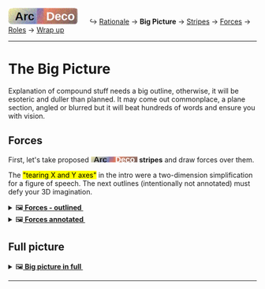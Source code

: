 [![Arc Deco.](../../../_rsc/_img/ArcDeco/ArcDeco-bar-h33px_rounded.jpg)](../../README.md) &nbsp;&nbsp;&nbsp;&nbsp;&nbsp;↪️&nbsp;[Rationale](1.ArcDeco-Rationale.md) -> **Big&nbsp;Picture** -> [Stripes](3.ArcDeco-Stripes.md) -> [Forces](4.ArcDeco-Forces.md) -> [Roles](5.ArcDeco-Roles.md) -> [Wrap&nbsp;up](7.ArcDeco-WrapUp.md)

---

# The Big Picture

Explanation of compound stuff needs a big outline, otherwise, it will be esoteric and duller than planned. 
It may come out commonplace, a plane section, angled or blurred but it will beat hundreds of words and ensure you with vision.

## Forces 

First, let's take proposed [![Arc Deco.](../../../_rsc/_img/ArcDeco/ArcDeco-bar-12px.jpg)](../../README.md) **stripes** and draw forces over them. 

The <mark>"tearing X and Y axes"</mark> in the intro were a two-dimension simplification for a figure of speech. The next outlines (intentionally not annotated) must defy your 3D imagination.

<details>
  <summary>🖼️<b><ins>&nbsp;Forces - outlined&nbsp;</ins></b></summary
<picture>
  <br/>
  <img alt="Arc Deco - Forces annotated" src="../../../_rsc/_img/ArcDeco/ArcDeco-BigPict-forces.jpg" />
</picture>

Now let me present my vision of these forces, while you may already got your own ideas.

</details>

<details>
  <summary>🖼️<b><ins>&nbsp;Forces annotated&nbsp;</ins></b></summary
<picture>
  <br/>
  <img alt="Arc Deco - Forces annotated" src="../../../_rsc/_img/ArcDeco/ArcDeco-BigPict-forces_annotated.jpg" />
</picture>

</details>

## Full picture

<details>
  <summary>🖼️<b><ins>&nbsp;Big picture in full&nbsp;</ins></b></summary
<picture>
  <br/>
  <img alt="Arc Deco - Full picture detailed" src="../../../_rsc/_img/ArcDeco/ArcDeco-BigPict-full.jpg" />
</picture>

</details>

---
